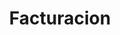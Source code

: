 ---
title: Facturacion
slug: billing
excerpt: Supervise y gestione la facturacion de sus productos de OVHcloud
order: 02
---